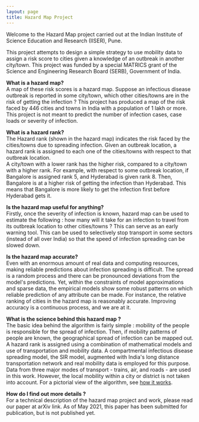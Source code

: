 ```yaml
---
layout: page
title: Hazard Map Project
---
```


Welcome to the Hazard Map project carried out at the Indian Institute of Science Education and Research (IISER), Pune.<br>

This project attempts to design a simple strategy to use mobility data to assign a risk score to cities given a knowledge of an outbreak in another city/town. This project was funded by a special MATRICS grant of the Science and Engineering Research Board (SERB), Government of India.


**What is a hazard map?**<br>
A map of these risk scores is a hazard map. Suppose an infectious disease outbreak is reported in some city/town, which other cities/towns are in the risk of getting the infection ? This project has produced a map of the risk faced by 446 cities and towns in India with a population of 1 lakh or more. This project is not meant to predict the number of infection cases, case loads or severity of infection.

**What is a hazard rank?**<br>
The Hazard rank (shown in the hazard map) indicates the risk faced by the cities/towns due to spreading infection. Given an outbreak location, a hazard rank is assigned to each one of the cities/towns with respect to that outbreak location.<br>
A city/town with a lower rank has the higher risk, compared to a city/town with a higher rank. For example, with respect to some outbreak location, if Bangalore is assigned rank 5, and Hyderabad is given rank 8. Then, Bangalore is at a higher risk of getting the infection than Hyderabad. This means that Bangalore is more likely to get the infection first before Hyderabad gets it.

**Is the hazard map useful for anything?**<br>
Firstly, once the severity of infection is known, hazard map can be used to estimate the following : how many will it take for an infection to travel from its outbreak location to other cities/towns ? This can serve as an early warning tool. This can be used to selectively stop transport in some sectors (instead of all over India) so that the speed of infection spreading can be slowed down.

**Is the hazard map accurate?**<br>
Even with an enormous amount of real data and computing resources, making reliable predictions about infection spreading is difficult. The spread is a random process and there can be pronounced deviations from the model's predictions. Yet, within the constraints of model approximations and sparse data, the empirical models show some robust patterns on which reliable prediction of any attribute can be made. For instance, the relative ranking of cities in the hazard map is reasonably accurate. Improving accuracy is a continuous process, and we are at it.

**What is the science behind this hazard map ?**<br>
The basic idea behind the algorithm is fairly simple : mobility of the people is responsible for the spread of infection. Then, if mobility patterns of people are known, the geographical spread of infection can be mapped out.<br>
A hazard rank is assigned using a combination of mathematical models and use of transportation and mobility data. A compartmental infectious disease spreading model, the SIR model, augmented with India's long distance transportation network and real mobility data is employed for this purpose. Data from three major modes of transport - trains, air, and roads - are used in this work. However, the local mobility within a city or district is not taken into account. For a pictorial view of the algorithm, see [how it works](https://buda-magenta.github.io/hazard_map/how-it-works).

**How do I find out more details ?**<br>
For a technical description of the hazard map project and work, please read our paper at arXiv link. As of May 2021, this paper has been submitted for publication, but is not published yet.
